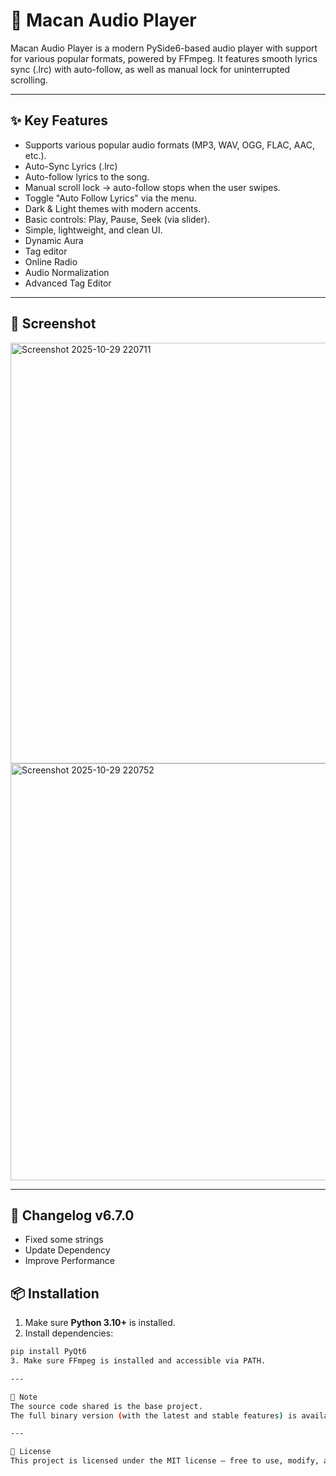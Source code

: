 # 🎵 Macan Audio Player

Macan Audio Player is a modern PySide6-based audio player with support for various popular formats, powered by FFmpeg.
It features smooth lyrics sync (.lrc) with auto-follow, as well as manual lock for uninterrupted scrolling.

---

## ✨ Key Features
- Supports various popular audio formats (MP3, WAV, OGG, FLAC, AAC, etc.).
- Auto-Sync Lyrics (.lrc)
- Auto-follow lyrics to the song.
- Manual scroll lock → auto-follow stops when the user swipes.
- Toggle "Auto Follow Lyrics" via the menu.
- Dark & ​​Light themes with modern accents.
- Basic controls: Play, Pause, Seek (via slider).
- Simple, lightweight, and clean UI.
- Dynamic Aura
- Tag editor
- Online Radio
- Audio Normalization
- Advanced Tag Editor

---

## 📸 Screenshot
<img width="849" height="673" alt="Screenshot 2025-10-29 220711" src="https://github.com/user-attachments/assets/6fc152f3-c138-4e62-8796-7ccedf710c02" />
<img width="848" height="667" alt="Screenshot 2025-10-29 220752" src="https://github.com/user-attachments/assets/48b4dc77-f374-4d77-9471-95fcb7c4cfa9" />


---

## 📝 Changelog v6.7.0
- Fixed some strings
- Update Dependency
- Improve Performance

## 📦 Installation
1. Make sure **Python 3.10+** is installed.
2. Install dependencies:
```bash
pip install PyQt6
3. Make sure FFmpeg is installed and accessible via PATH.

---

📂 Note
The source code shared is the base project.
The full binary version (with the latest and stable features) is available in the Releases section.

---

📖 License
This project is licensed under the MIT license — free to use, modify, and distribute with proper credit.
